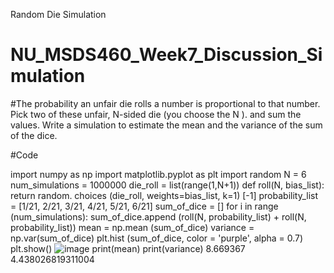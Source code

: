 Random Die Simulation

# NU_MSDS460_Week7_Discussion_Simulation
#The probability an unfair die rolls a number is proportional to that number.  Pick two of these unfair, N-sided die (you choose the N ). and sum the values.  Write a simulation to estimate the mean and the variance of the sum of the dice.

#Code

import numpy as np
import matplotlib.pyplot as plt
import random
N = 6
num_simulations = 1000000
die_roll = list(range(1,N+1))
def roll(N, bias_list):
    return random. choices (die_roll, weights=bias_list, k=1) [-1]
probability_list = [1/21, 2/21, 3/21, 4/21, 5/21, 6/21]
sum_of_dice = []
for i in range (num_simulations):
    sum_of_dice.append (roll(N, probability_list) + roll(N, probability_list))
mean = np.mean (sum_of_dice)
variance = np.var(sum_of_dice)
plt.hist (sum_of_dice, color = 'purple', alpha = 0.7)
plt.show()
![image](https://user-images.githubusercontent.com/55772476/168692449-07935b43-addf-49b8-88c5-292d161f6e93.png)
print(mean)
print(variance)
8.669367
4.438026819311004
